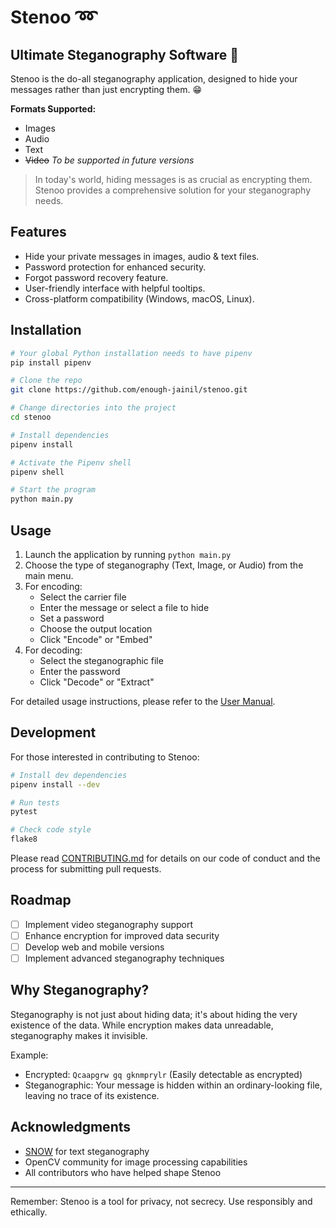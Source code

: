 # Stenoo :loop:


## Ultimate Steganography Software :superhero:

Stenoo is the do-all steganography application, designed to hide your messages rather than just encrypting them. :grin:

**Formats Supported:**

- Images
- Audio
- Text
- ~~Video~~ _To be supported in future versions_

> In today's world, hiding messages is as crucial as encrypting them. Stenoo provides a comprehensive solution for your steganography needs.

## Features

- Hide your private messages in images, audio & text files.
- Password protection for enhanced security.
- Forgot password recovery feature.
- User-friendly interface with helpful tooltips.
- Cross-platform compatibility (Windows, macOS, Linux).


## Installation

```bash
# Your global Python installation needs to have pipenv
pip install pipenv

# Clone the repo
git clone https://github.com/enough-jainil/stenoo.git

# Change directories into the project
cd stenoo

# Install dependencies
pipenv install

# Activate the Pipenv shell
pipenv shell

# Start the program
python main.py
```

## Usage

1. Launch the application by running `python main.py`
2. Choose the type of steganography (Text, Image, or Audio) from the main menu.
3. For encoding:
   - Select the carrier file
   - Enter the message or select a file to hide
   - Set a password
   - Choose the output location
   - Click "Encode" or "Embed"
4. For decoding:
   - Select the steganographic file
   - Enter the password
   - Click "Decode" or "Extract"

For detailed usage instructions, please refer to the [User Manual](docs/USER_MANUAL.md).

## Development

For those interested in contributing to Stenoo:

```bash
# Install dev dependencies
pipenv install --dev

# Run tests
pytest

# Check code style
flake8
```

Please read [CONTRIBUTING.md](CONTRIBUTING.md) for details on our code of conduct and the process for submitting pull requests.

## Roadmap

- [ ] Implement video steganography support
- [ ] Enhance encryption for improved data security
- [ ] Develop web and mobile versions
- [ ] Implement advanced steganography techniques

## Why Steganography?

Steganography is not just about hiding data; it's about hiding the very existence of the data. While encryption makes data unreadable, steganography makes it invisible.

Example:
- Encrypted: `Qcaapgrw gq gknmprylr` (Easily detectable as encrypted)
- Steganographic: Your message is hidden within an ordinary-looking file, leaving no trace of its existence.

## Acknowledgments

- [SNOW](http://www.darkside.com.au/snow/) for text steganography
- OpenCV community for image processing capabilities
- All contributors who have helped shape Stenoo

---

Remember: Stenoo is a tool for privacy, not secrecy. Use responsibly and ethically.
